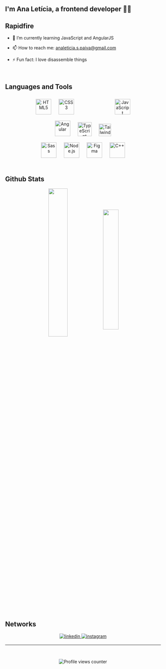 ## I'm Ana Letícia, a frontend developer 👩‍💻  
  

## Rapidfire  

  
- 🌱 I’m currently learning JavaScript and AngularJS  
  
- 📫 How to reach me: analeticia.s.paiva@gmail.com

- ⚡ Fun fact: I love disassemble things

<br/>  

## Languages and Tools  
<div align="center">  
<a href="https://en.wikipedia.org/wiki/HTML5" target="_blank"><img style="margin: 10px" src="https://profilinator.rishav.dev/skills-assets/html5-original-wordmark.svg" alt="HTML5" height="50" /></a>  
<a href="https://www.w3schools.com/css/" target="_blank"><img style="margin: 10px" src="https://profilinator.rishav.dev/skills-assets/css3-original-wordmark.svg" alt="CSS3" height="50" /></a>  
<a style="margin-left: 108px" href="https://www.javascript.com/" target="_blank"><img style="margin: 10px" src="https://upload.wikimedia.org/wikipedia/commons/thumb/d/d4/Javascript-shield.svg/1200px-Javascript-shield.svg.png" alt="JavaScript" height="50" /></a>  
</div>

<div align="center">  
<a href="https://angular.io/" target="_blank"><img style="margin: 10px" src="https://cdn.worldvectorlogo.com/logos/angular-icon.svg" alt="Angular" height="50" /></a>  
<a href="https://www.typescriptlang.org/" target="_blank"><img style="margin: 10px" src="https://upload.wikimedia.org/wikipedia/commons/thumb/4/4c/Typescript_logo_2020.svg/2048px-Typescript_logo_2020.svg.png" alt="TypeScript" height="45" /></a>  
<a href="https://tailwindcss.com/" target="_blank"><img style="margin: 10px" src="https://upload.wikimedia.org/wikipedia/commons/d/d5/Tailwind_CSS_Logo.svg" alt="Tailwind" height="40" /></a>  
</div>

<div align="center">  
<a href="https://sass-lang.com/" target="_blank"><img style="margin: 10px" src="https://profilinator.rishav.dev/skills-assets/sass-original.svg" alt="Sass" height="50" /></a>  
<a href="https://nodejs.org/" target="_blank"><img style="margin: 10px" src="https://profilinator.rishav.dev/skills-assets/nodejs-original-wordmark.svg" alt="Node.js" height="50" /></a>  
<a href="https://www.figma.com/" target="_blank"><img style="margin: 10px" src="https://profilinator.rishav.dev/skills-assets/figma-icon.svg" alt="Figma" height="50" /></a>  
<a href="https://www.cplusplus.com/" target="_blank"><img style="margin: 10px" src="https://profilinator.rishav.dev/skills-assets/cplusplus-original.svg" alt="C++" height="50" /></a>  
</div>  
<br/> 


## Github Stats  

<div align="center">
<img src="https://github-readme-stats.vercel.app/api?username=anaspaiva&show_icons=true&count_private=true&hide_border=true" align="center" width="35%" />

<img src="https://github-readme-stats.vercel.app/api/top-langs/?username=anaspaiva&hide_border=true&layout=compact" align="center" width="31.5%" />
</div>


## Networks  
<div align="center">
<a href="https://linkedin.com/in/analeticiapaiva" target="_blank">
<img src=https://img.shields.io/badge/linkedin-%231E77B5.svg?&style=for-the-badge&logo=linkedin&logoColor=white alt=linkedin style="margin-bottom: 5px;" />
</a>
<a href="https://instagram.com/anaspaiva_" target="_blank">
<img src=https://img.shields.io/badge/instagram-%23000000.svg?&style=for-the-badge&logo=instagram&logoColor=white alt=instagram style="margin-bottom: 5px;" />
</a>  
</div>

----

<div align="center">
<br/>  

![Profile views counter](https://komarev.com/ghpvc/?username=anaspaiva&&style=flat-square)

<br/>  
</div>
  

